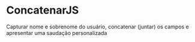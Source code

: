 # ConcatenarJS
Capturar nome e sobrenome do usuário, concatenar (juntar) os campos e apresentar uma saudação personalizada
